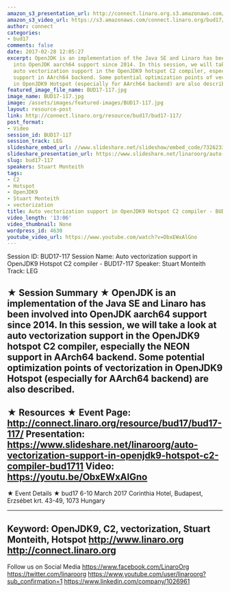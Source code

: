 ```yaml
---
amazon_s3_presentation_url: http://connect.linaro.org.s3.amazonaws.com/bud17/Presentations/BUD17-117%20Auto-vectorization-support-in-OpenJDK9-Hotspot-C2-compiler.pptx.pdf
amazon_s3_video_url: https://s3.amazonaws.com/connect.linaro.org/bud17/Videos/Monday/BUD17-117%20Auto%20vectorization%20support%20in%20OpenJDK9%20AArch64%20Hotspot%20C2%20compiler.mp4
author: connect
categories:
- bud17
comments: false
date: 2017-02-28 12:05:27
excerpt: OpenJDK is an implementation of the Java SE and Linaro has been involved
  into OpenJDK aarch64 support since 2014. In this session, we will take a look at
  auto vectorization support in the OpenJDK9 hotspot C2 compiler, especially the NEON
  support in AArch64 backend. Some potential optimization points of vectorization
  in OpenJDK9 Hotspot (especially for AArch64 backend) are also described.
featured_image_file_name: BUD17-117.jpg
image_name: BUD17-117.jpg
image: /assets/images/featured-images/BUD17-117.jpg
layout: resource-post
link: http://connect.linaro.org/resource/bud17/bud17-117/
post_format:
- Video
session_id: BUD17-117
session_track: LEG
slideshare_embed_url: //www.slideshare.net/slideshow/embed_code/73262336
slideshare_presentation_url: https://www.slideshare.net/linaroorg/auto-vectorization-support-in-openjdk9-hotspot-c2-compiler-bud1711
slug: bud17-117
speakers: Stuart Monteith
tags:
- C2
- Hotspot
- OpenJDK9
- Stuart Monteith
- vectorization
title: Auto vectorization support in OpenJDK9 Hotspot C2 compiler - BUD17-117
video_length: '13:06'
video_thumbnail: None
wordpress_id: 4630
youtube_video_url: https://www.youtube.com/watch?v=ObxEWxAlGno
---
```


Session ID: BUD17-117
Session Name: Auto vectorization support in OpenJDK9 Hotspot C2 compiler - BUD17-117
Speaker: Stuart Monteith
Track: LEG

★ Session Summary ★
OpenJDK is an implementation of the Java SE and Linaro has been involved into OpenJDK aarch64 support since 2014. In this session, we will take a look at auto vectorization support in the OpenJDK9 hotspot C2 compiler, especially the NEON support in AArch64 backend. Some potential optimization points of vectorization in OpenJDK9 Hotspot (especially for AArch64 backend) are also described.
---------------------------------------------------
★ Resources ★
Event Page: http://connect.linaro.org/resource/bud17/bud17-117/
Presentation: https://www.slideshare.net/linaroorg/auto-vectorization-support-in-openjdk9-hotspot-c2-compiler-bud1711
Video: https://youtu.be/ObxEWxAlGno
---------------------------------------------------

★ Event Details ★
bud17
6-10 March 2017
Corinthia Hotel, Budapest,
Erzsébet krt. 43-49,
1073 Hungary

---------------------------------------------------
Keyword: OpenJDK9, C2, vectorization, Stuart Monteith, Hotspot
http://www.linaro.org
http://connect.linaro.org
---------------------------------------------------
Follow us on Social Media
https://www.facebook.com/LinaroOrg
https://twitter.com/linaroorg
https://www.youtube.com/user/linaroorg?sub_confirmation=1
https://www.linkedin.com/company/1026961
